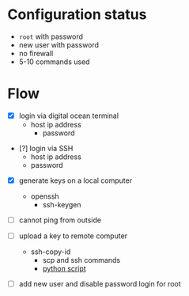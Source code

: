 
Configuration status
====================

- `root` with password
- new user with password
- no firewall
- 5-10 commands used


Flow
====

- [x] login via digital ocean terminal
     - host ip address
	   - password

- [?] login via SSH
     - host ip address
     - password

- [x] generate keys on a local computer
     - openssh
	   - ssh-keygen

- [ ] cannot ping from outside

- [ ] upload a key to remote computer
     - ssh-copy-id
	   - scp and ssh commands
	   - [python script](https://gist.github.com/ceilfors/fb6908dc8ac96e8fc983)

- [ ] add new user and disable password login for root

